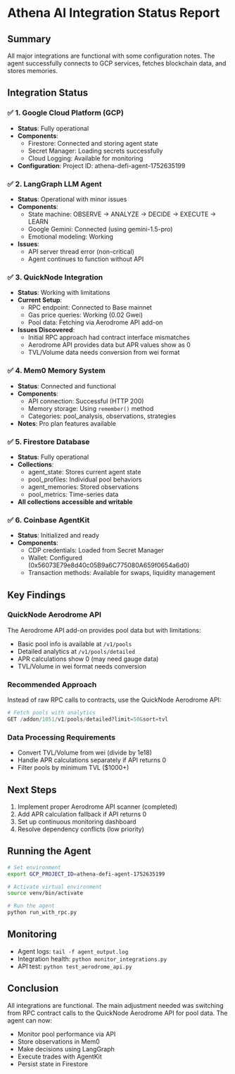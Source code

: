 # Athena AI Integration Status Report

## Summary
All major integrations are functional with some configuration notes. The agent successfully connects to GCP services, fetches blockchain data, and stores memories.

## Integration Status

### ✅ 1. Google Cloud Platform (GCP)
- **Status**: Fully operational
- **Components**:
  - Firestore: Connected and storing agent state
  - Secret Manager: Loading secrets successfully
  - Cloud Logging: Available for monitoring
- **Configuration**: Project ID: athena-defi-agent-1752635199

### ✅ 2. LangGraph LLM Agent
- **Status**: Operational with minor issues
- **Components**:
  - State machine: OBSERVE → ANALYZE → DECIDE → EXECUTE → LEARN
  - Google Gemini: Connected (using gemini-1.5-pro)
  - Emotional modeling: Working
- **Issues**: 
  - API server thread error (non-critical)
  - Agent continues to function without API

### ✅ 3. QuickNode Integration
- **Status**: Working with limitations
- **Current Setup**:
  - RPC endpoint: Connected to Base mainnet
  - Gas price queries: Working (0.02 Gwei)
  - Pool data: Fetching via Aerodrome API add-on
- **Issues Discovered**:
  - Initial RPC approach had contract interface mismatches
  - Aerodrome API provides data but APR values show as 0
  - TVL/Volume data needs conversion from wei format

### ✅ 4. Mem0 Memory System
- **Status**: Connected and functional
- **Components**:
  - API connection: Successful (HTTP 200)
  - Memory storage: Using `remember()` method
  - Categories: pool_analysis, observations, strategies
- **Notes**: Pro plan features available

### ✅ 5. Firestore Database
- **Status**: Fully operational
- **Collections**:
  - agent_state: Stores current agent state
  - pool_profiles: Individual pool behaviors
  - agent_memories: Stored observations
  - pool_metrics: Time-series data
- **All collections accessible and writable**

### ✅ 6. Coinbase AgentKit
- **Status**: Initialized and ready
- **Components**:
  - CDP credentials: Loaded from Secret Manager
  - Wallet: Configured (0x56073E79e8d40c05B9a6C775080A659f0654a6d0)
  - Transaction methods: Available for swaps, liquidity management

## Key Findings

### QuickNode Aerodrome API
The Aerodrome API add-on provides pool data but with limitations:
- Basic pool info is available at `/v1/pools`
- Detailed analytics at `/v1/pools/detailed`
- APR calculations show 0 (may need gauge data)
- TVL/Volume in wei format needs conversion

### Recommended Approach
Instead of raw RPC calls to contracts, use the QuickNode Aerodrome API:
```python
# Fetch pools with analytics
GET /addon/1051/v1/pools/detailed?limit=50&sort=tvl
```

### Data Processing Requirements
- Convert TVL/Volume from wei (divide by 1e18)
- Handle APR calculations separately if API returns 0
- Filter pools by minimum TVL ($1000+)

## Next Steps
1. Implement proper Aerodrome API scanner (completed)
2. Add APR calculation fallback if API returns 0
3. Set up continuous monitoring dashboard
4. Resolve dependency conflicts (low priority)

## Running the Agent
```bash
# Set environment
export GCP_PROJECT_ID=athena-defi-agent-1752635199

# Activate virtual environment
source venv/bin/activate

# Run the agent
python run_with_rpc.py
```

## Monitoring
- Agent logs: `tail -f agent_output.log`
- Integration health: `python monitor_integrations.py`
- API test: `python test_aerodrome_api.py`

## Conclusion
All integrations are functional. The main adjustment needed was switching from RPC contract calls to the QuickNode Aerodrome API for pool data. The agent can now:
- Monitor pool performance via API
- Store observations in Mem0
- Make decisions using LangGraph
- Execute trades with AgentKit
- Persist state in Firestore